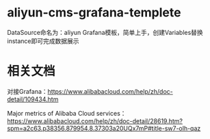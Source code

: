 # aliyun-cms-grafana-templete

DataSource命名为：aliyun
Grafana模板，简单上手，创建Variables替换instance即可完成数据展示

# 相关文档

对接Grafana：https://www.alibabacloud.com/help/zh/doc-detail/109434.htm

Major metrics of Alibaba Cloud services：https://www.alibabacloud.com/help/zh/doc-detail/28619.htm?spm=a2c63.p38356.879954.8.37303a20UQx7mP#title-sw7-olh-qaz
